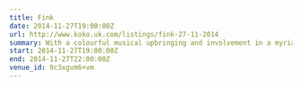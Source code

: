 ```yaml
---
title: Fink
date: 2014-11-27T19:00:00Z
url: http://www.koko.uk.com/listings/fink-27-11-2014
summary: With a colourful musical upbringing and involvement in a myriad of musical genres – Fink’s patchwork style is chilled out but consistently unique, bluesy and stripped back.
start: 2014-11-27T19:00:00Z
end: 2014-11-27T22:00:00Z
venue_id: 9c3xgvm6+vm
---
```

